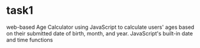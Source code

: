 # task1
web-based Age Calculator using JavaScript to calculate users' ages based on their submitted date of birth, month, and year. JavaScript's built-in date and time functions
